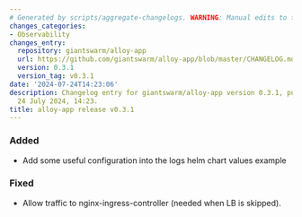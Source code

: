 ```yaml
---
# Generated by scripts/aggregate-changelogs. WARNING: Manual edits to this files will be overwritten.
changes_categories:
- Observability
changes_entry:
  repository: giantswarm/alloy-app
  url: https://github.com/giantswarm/alloy-app/blob/master/CHANGELOG.md#031---2024-07-24
  version: 0.3.1
  version_tag: v0.3.1
date: '2024-07-24T14:23:06'
description: Changelog entry for giantswarm/alloy-app version 0.3.1, published on
  24 July 2024, 14:23.
title: alloy-app release v0.3.1
---
```


### Added
- Add some useful configuration into the logs helm chart values example
### Fixed
- Allow traffic to nginx-ingress-controller (needed when LB is skipped).
